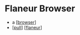# Flaneur Browser

- a [[browser]]
- [[pull]] [[flaneur]]


[//begin]: # "Autogenerated link references for markdown compatibility"
[browser]: browser "Browser"
[pull]: pull "Pull"
[flaneur]: flaneur "Flaneur"
[//end]: # "Autogenerated link references"